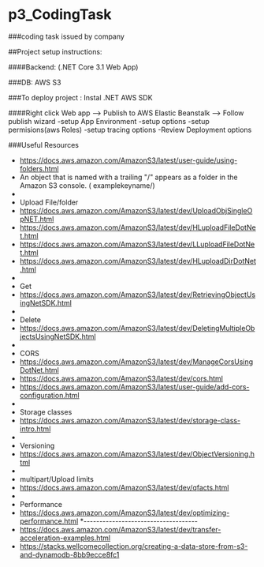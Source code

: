 # p3_CodingTask
###coding task issued by company

##Project setup instructions:

####Backend: (.NET Core 3.1 Web App)

###DB:
AWS S3

###To deploy project :
Instal .NET AWS SDK

####Right click Web app --> Publish to AWS Elastic Beanstalk --> Follow publish wizard
-setup App Environment
-setup options
-setup permisions(aws Roles)
-setup tracing options
-Review Deployment options


###Useful Resources

 * https://docs.aws.amazon.com/AmazonS3/latest/user-guide/using-folders.html
 * An object that is named with a trailing "/" appears as a folder in the Amazon S3 console. ( examplekeyname/)
 *
 * Upload File/folder
 * https://docs.aws.amazon.com/AmazonS3/latest/dev/UploadObjSingleOpNET.html
 * https://docs.aws.amazon.com/AmazonS3/latest/dev/HLuploadFileDotNet.html
 * https://docs.aws.amazon.com/AmazonS3/latest/dev/LLuploadFileDotNet.html
 * https://docs.aws.amazon.com/AmazonS3/latest/dev/HLuploadDirDotNet.html
 *
 * Get
 * https://docs.aws.amazon.com/AmazonS3/latest/dev/RetrievingObjectUsingNetSDK.html
 *
 * Delete
 * https://docs.aws.amazon.com/AmazonS3/latest/dev/DeletingMultipleObjectsUsingNetSDK.html
 *
 * CORS
 * https://docs.aws.amazon.com/AmazonS3/latest/dev/ManageCorsUsingDotNet.html
 * https://docs.aws.amazon.com/AmazonS3/latest/dev/cors.html
 * https://docs.aws.amazon.com/AmazonS3/latest/user-guide/add-cors-configuration.html
 *
 * Storage classes
 * https://docs.aws.amazon.com/AmazonS3/latest/dev/storage-class-intro.html
 *
 * Versioning
 * https://docs.aws.amazon.com/AmazonS3/latest/dev/ObjectVersioning.html
 *
 * multipart/Upload limits
 * https://docs.aws.amazon.com/AmazonS3/latest/dev/qfacts.html
 *
 * Performance
 * https://docs.aws.amazon.com/AmazonS3/latest/dev/optimizing-performance.html
 *------------------------------------
 * https://docs.aws.amazon.com/AmazonS3/latest/dev/transfer-acceleration-examples.html
 * https://stacks.wellcomecollection.org/creating-a-data-store-from-s3-and-dynamodb-8bb9ecce8fc1

